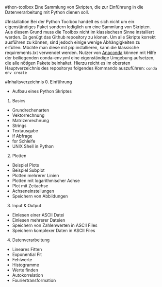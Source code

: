 #thon-toolbox
Eine Sammlung von Skripten, die zur Einführung in die Datenverarbeitung mit Python dienen soll.

#Installation
Bei der Python Toolbox handelt es sich nicht um ein eigenständiges Paket sondern
lediglich um eine Sammlung von Skripten. Aus diesem Grund muss die Toolbox nicht
im klassischesn Sinne installiert werden. Es genügt das Github repository zu
klonen. Um alle Skripte korrekt ausführen zu können, sind jedoch einige wenige
Abhängigkeiten zu erfüllen.
Möchte man diese mit pip installieren, kann die klassische requirements.txt
verwendet werden.
Nutzer von [Anaconda](https://anaconda.org) können mit Hilfe der beiliegenden
conda-env.yml eine eigenständige Umgebung aufsetzen, die alle nötigen Pakete
beinhaltet. Hierzu reicht es im obersten Hauptverzeichnis des repositorys
folgendes Kommando auszuführen:
  `conda env create`


#Inhaltsverzeichnis
0. Einführung
  * Aufbau eines Python Skriptes

1. Basics
  * Grundrechenarten
  * Vektorrechnung
  * Matrizenrechnung
  * Strings
  * Textausgabe
  * if Abfrage
  * for Schleife
  * UNIX Shell in Python

2. Plotten
  * Beispiel Plots
  * Beispiel Subplot
  * Plotten mehrerer Linien
  * Plotten mit logarithmischer Achse
  * Plot mit Zeitachse
  * Achseneinstellungen
  * Speichern von Abbildungen

3. Input & Output
  * Einlesen einer ASCII Datei
  * Einlesen mehrerer Dateien
  * Speichern von Zahlenwerten in ASCII Files
  * Speichern komplexer Daten in ASCII Files

4. Datenverarbeitung
  * Lineares Fitten
  * Exponential Fit
  * Fehlwerte
  * Histogramme
  * Werte finden
  * Autokorrelation
  * Fouriertransformation
